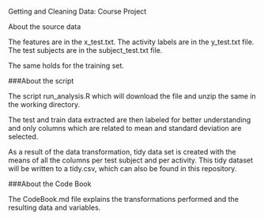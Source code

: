 Getting and Cleaning Data: Course Project

About the source data

The features are in the x_test.txt. 
The activity labels are in the y_test.txt file.
The test subjects are in the subject_test.txt file.

The same holds for the training set.

###About the script 

The script run_analysis.R which will download the file and unzip the same in the working directory.

The test and train data extracted are then labeled for better understanding and only columns which are related to mean and standard deviation are selected.

As a result of the data transformation, tidy data set is created with the means of all the columns per test subject and per activity.
This tidy dataset will be written to a tidy.csv, which can also be found in this repository.

###About the Code Book

The CodeBook.md file explains the transformations performed and the resulting data and variables.
